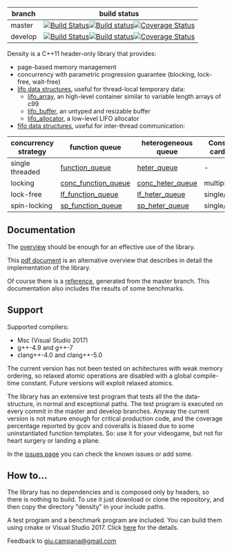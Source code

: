 
branch          |build status
--------------- |------------------
master|[![Build Status](https://travis-ci.org/giucamp/density.svg?branch=master)](https://travis-ci.org/giucamp/density)[![Build status](https://ci.appveyor.com/api/projects/status/td8xk69gswc6vuct/branch/master?svg=true)](https://ci.appveyor.com/project/GiuseppeCampana/density/branch/master)[![Coverage Status](https://coveralls.io/repos/github/giucamp/density/badge.svg?branch=master)](https://coveralls.io/github/giucamp/density?branch=master)
develop|[![Build Status](https://travis-ci.org/giucamp/density.svg?branch=develop)](https://travis-ci.org/giucamp/density)[![Build status](https://ci.appveyor.com/api/projects/status/td8xk69gswc6vuct/branch/develop?svg=true)](https://ci.appveyor.com/project/GiuseppeCampana/density/branch/develop)[![Coverage Status](https://coveralls.io/repos/github/giucamp/density/badge.svg?branch=develop)](https://coveralls.io/github/giucamp/density?branch=develop)

Density is a C++11 header-only library that provides:

- page-based memory management
- concurrency with parametric progression guarantee (blocking, lock-free, wait-free)
- [lifo data structures](http://giucamp.github.io/density/doc/html/index.html#lifo), useful for thread-local temporary data:
  - [lifo_array](http://giucamp.github.io/density/doc/html/classdensity_1_1lifo__array.html), an high-level container similar to variable length arrays of c99
  - [lifo_buffer](http://giucamp.github.io/density/doc/html/classdensity_1_1lifo__buffer.html), an untyped and resizable buffer 
  - [lifo_allocator](http://giucamp.github.io/density/doc/html/classdensity_1_1lifo__allocator.html), a low-level LIFO allocator
- [fifo data structures](http://giucamp.github.io/density/doc/html/index.html#queues), useful for inter-thread communication:

concurrency strategy|function queue|heterogeneous queue|Consumers cardinality|Producers cardinality
--------------- |------------------ |--------------------|--------------------|--------------------
single threaded   |[function_queue](http://giucamp.github.io/density/doc/html/classdensity_1_1function__queue.html)      |[heter_queue](http://giucamp.github.io/density/doc/html/classdensity_1_1heter__queue.html)| - | -
locking         |[conc_function_queue](http://giucamp.github.io/density/doc/html/classdensity_1_1conc__function__queue.html) |[conc_heter_queue](http://giucamp.github.io/density/doc/html/classdensity_1_1conc__heter__queue.html)|multiple|multiple
lock-free       |[lf_function_queue](http://giucamp.github.io/density/doc/html/classdensity_1_1lf__function__queue.html) |[lf_heter_queue](http://giucamp.github.io/density/doc/html/classdensity_1_1lf__heter__queue.html)|single/multiple|single/multiple
spin-locking    |[sp_function_queue](http://giucamp.github.io/density/doc/html/classdensity_1_1sp__function__queue.html) |[sp_heter_queue](http://giucamp.github.io/density/doc/html/classdensity_1_1sp__heter__queue.html)|single/multiple|single/multiple

## Documentation
The [overview](http://giucamp.github.io/density/doc/html/index.html) should be enough for an effective use of the library. 

This [pdf document](http://giucamp.github.io/density/doc/html/implementation.pdf) is an alternative overview that describes in detail the implementation of the library.

Of course there is a [reference](http://giucamp.github.io/density/doc/html/annotated.html), generated from the master branch. This documentation also includes the results of some benchmarks.  

## Support
Supported compilers:
- Msc (Visual Studio 2017)
- g++-4.9 and g++-7
- clang++-4.0 and clang++-5.0

The current version has not been tested on achitectures with weak memory ordering, so relaxed atomic operations are disabled with a global compile-time constant. Future versions will exploit relaxed atomics. 

The library has an extensive test program that tests all the the data-structure, in normal and exceptional paths. The test program is executed on every commit in the master and develop branches. Anyway the current version is not mature enough for critical production code, and the coverage percentage reported by gcov and coveralls is biased due to some uninstantiated function templates. So: use it for your videogame, but not for heart surgery or landing a plane. 

In the [issues page](https://github.com/giucamp/density/issues) you can check the known issues or add some.

## How to...
The library has no dependencies and is composed only by headers, so there is nothing to build. To use it just download or clone the repository, and then copy the directory "density" in your include paths.

A test program and a benchmark program are included. You can build them using cmake or Visual Studio 2017. Click [here](http://giucamp.github.io/density/doc/html/test_bench.html) for the details.

Feedback to <a href="mailto:giu.campana@gmail.com">giu.campana@gmail.com</a>

